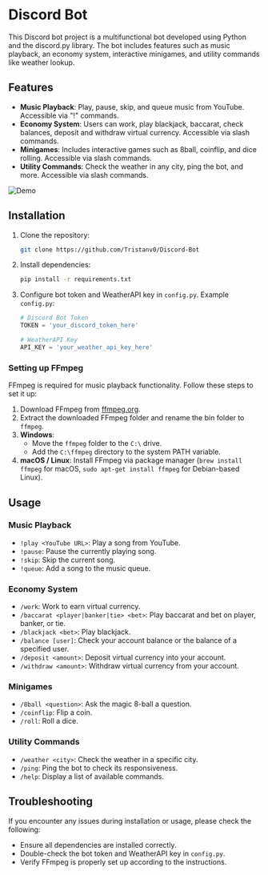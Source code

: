 # Discord Bot

This Discord bot project is a multifunctional bot developed using Python and the discord.py library. The bot includes features such as music playback, an economy system, interactive minigames, and utility commands like weather lookup.

## Features

- **Music Playback**: Play, pause, skip, and queue music from YouTube. Accessible via "!" commands.
- **Economy System**: Users can work, play blackjack, baccarat, check balances, deposit and withdraw virtual currency. Accessible via slash commands.
- **Minigames**: Includes interactive games such as 8ball, coinflip, and dice rolling. Accessible via slash commands.
- **Utility Commands**: Check the weather in any city, ping the bot, and more. Accessible via slash commands.

![Demo](https://s4.ezgif.com/tmp/ezgif-4-910e8a07cc.gif)

## Installation

1. Clone the repository:

    ```bash
    git clone https://github.com/Tristanv0/Discord-Bot
    ```

2. Install dependencies:

    ```bash
    pip install -r requirements.txt
    ```

3. Configure bot token and WeatherAPI key in `config.py`. Example `config.py`:

    ```python
    # Discord Bot Token
    TOKEN = 'your_discord_token_here'

    # WeatherAPI Key
    API_KEY = 'your_weather_api_key_here'
    ```

### Setting up FFmpeg

FFmpeg is required for music playback functionality. Follow these steps to set it up:

1. Download FFmpeg from [ffmpeg.org](https://ffmpeg.org).
2. Extract the downloaded FFmpeg folder and rename the bin folder to `ffmpeg`.
3. **Windows**:
    - Move the `ffmpeg` folder to the `C:\` drive.
    - Add the `C:\ffmpeg` directory to the system PATH variable.
4. **macOS / Linux**: Install FFmpeg via package manager (`brew install ffmpeg` for macOS, `sudo apt-get install ffmpeg` for Debian-based Linux).

## Usage

### Music Playback

- `!play <YouTube URL>`: Play a song from YouTube.
- `!pause`: Pause the currently playing song.
- `!skip`: Skip the current song.
- `!queue`: Add a song to the music queue.

### Economy System

- `/work`: Work to earn virtual currency.
- `/baccarat <player|banker|tie> <bet>`: Play baccarat and bet on player, banker, or tie.
- `/blackjack <bet>`: Play blackjack.
- `/balance [user]`: Check your account balance or the balance of a specified user.
- `/deposit <amount>`: Deposit virtual currency into your account.
- `/withdraw <amount>`: Withdraw virtual currency from your account.

### Minigames

- `/8ball <question>`: Ask the magic 8-ball a question.
- `/coinflip`: Flip a coin.
- `/roll`: Roll a dice.

### Utility Commands

- `/weather <city>`: Check the weather in a specific city.
- `/ping`: Ping the bot to check its responsiveness.
- `/help`: Display a list of available commands.

## Troubleshooting

If you encounter any issues during installation or usage, please check the following:

- Ensure all dependencies are installed correctly.
- Double-check the bot token and WeatherAPI key in `config.py`.
- Verify FFmpeg is properly set up according to the instructions.


